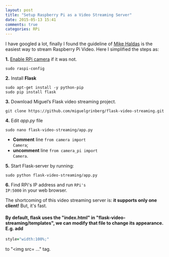 ```yaml
---
layout: post
title: "Setup Raspberry Pi as a Video Streaming Server"
date: 2015-05-13 15:41
comments: true
categories: RPi
---
```



I have googled a lot, finally I found the guideline of [Mike Haldas](http://videos.cctvcamerapros.com/raspberry-pi/how-to-setup-video-streaming-server.html) is the easiest way to stream Raspberry Pi Video. Here I simplified the steps as: 

**1.** [Enable RPi camera](https://www.raspberrypi.org/documentation/usage/camera/README.md) if it was not.

```
sudo raspi-config
```

**2.** Install **Flask**

```
sudo apt-get install -y python-pip
sudo pip install flask
```

**3.** Download Miguel’s Flask video streaming project.

```
git clone https://github.com/miguelgrinberg/flask-video-streaming.git
```

**4.** Edit *app.py* file

```
sudo nano flask-video-streaming/app.py
```

 - **Comment** line <code>from camera import Camera</code>;
 - **uncomment** line <code>from camera_pi import Camera</code>.

**5.** Start Flask-server by running: 

```
sudo python flask-video-streaming/app.py
```

**6.** Find RPi's IP address and run <code>RPi's IP:5000</code> in your web browser.

The shortcoming of this video streaming server is: **it supports only one client!** But, it's fast.

#### By default, flask uses the "index.html" in "flask-video-streaming/templates", we can modify that file to change its appearance. E.g. add 

``` ruby
style="width:100%;"
```

to "<img src= ..." tag. 
